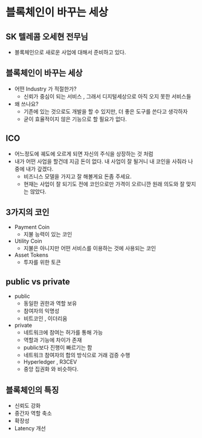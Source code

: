 # 블록체인이 바꾸는 세상

## SK 텔레콤 오세현 전무님

- 블록체인으로 새로운 사업에 대해서 준비하고 있다. 

## 블록체인이 바꾸는 세상
- 어떤 Industry 가 적절한가?
    - 신뢰가 중심이 되는 서비스 , 그래서 디지털세상으로 아직 오지 못한 서비스들
- 왜 쓰나요?
    - 기존에 있는 것으로도 개발을 할 수 있지만, 더 좋은 도구를 쓴다고 생각하자
    - 굳이 효율적이지 않은 기능으로 할 필요가 없다.

## ICO
- 어느정도에 궤도에 오르게 되면 자신의 주식을 상장하는 것 처럼 
- 내가 어떤 사업을 할건데 지금 돈이 없다. 내 사업이 잘 될거니 내 코인을 사줘라 나중에 내가 갚겠다.
    - 비즈니스 모델을 가지고 잘 해볼게요 돈좀 주세요.
    - 현재는 사업이 잘 되기도 전에 코인으로만 가격이 오르니깐 원래 의도와 잘 맞지는 않았다.

## 3가지의 코인
- Payment Coin
    - 지불 능력이 있는 코인
- Utility Coin
    - 지불은 아니지만 어떤 서비스를 이용하는 것에 사용되는 코인
- Asset Tokens
    - 투자를 위한 토큰

## public vs private
- public
    - 동일한 권한과 역할 보유
    - 참여자의 익명성
    - 비트코인 , 이더리움
- private
    - 네트워크에 참여는 허가를 통해 가능
    - 역할과 기능에 차이가 존재
    - public보다 진행이 빠르기는 함
    - 네트워크 참여자의 합의 방식으로 거래 검증 수행
    - Hyperledger , R3CEV 
    - 중앙 집권화 와 비슷하다. 

## 블록체인의 특징
- 신뢰도 강화
- 중간자 역할 축소
- 확장성
- Latency 개선 

